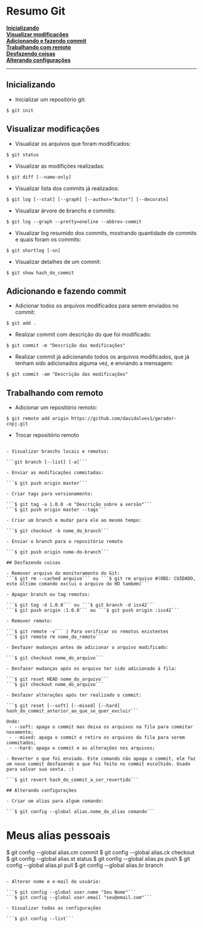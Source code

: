 # Resumo Git

**[Inicializando](#inicializando)**  
**[Visualizar modificações](#visualizar-modifica%C3%A7%C3%B5es)**  
**[Adicionando e fazendo commit](#adicionando-e-fazendo-commit)**  
**[Trabalhando com remoto](#trabalhando-com-remoto)**  
**[Desfazendo coisas](#desfazendo-coisas)**  
**[Alterando configurações](#alterando-configura%C3%A7%C3%B5es)**  

---

## Inicializando

- Inicializar um repositório git:

```$ git init```

## Visualizar modificações

- Visualizar os arquivos que foram modificados:

```$ git status```

- Visualizar as modifições realizadas:

```$ git diff [--name-only]```

- Visualizar lista dos commits já realizados:

```$ git log [--stat] [--graph] [--author="Autor"] [--decorate]```

- Visualizar árvore de branchs e commits:

```$ git log --graph --pretty=oneline --abbrev-commit```

- Visualizar log resumido dos commits, mostrando quantidade de commits e quais foram os commits:

```$ git shortlog [-sn]```

- Visualizar detalhes de um commit:

```$ git show hash_do_commit```

## Adicionando e fazendo commit

- Adicionar todos os arquivos modificados para serem enviados no commit:

```$ git add .```

- Realizar commit com descrição do que foi modificado:

```$ git commit -m "Descrição das modificações"```

- Realizar commit já adicionando todos os arquivos modificados, que já tenham sido adicionados alguma vez, e enviando a mensagem:

```$ git commit -am "Descrição das modificações"```

## Trabalhando com remoto

- Adicionar um repositório remoto:

```$ git remote add origin https://github.com/davidalves1/gerador-cnpj.git```


- Trocar repositório remoto

```$ git remote set-url <url>

- Visualizar branchs locais e remotos:  
 
```git branch [--list] [-a]```

- Enviar as modificações commitadas:

```$ git push origin master```

- Criar tags para versionamento:

```$ git tag -a 1.0.0 -m "Descrição sobre a versão"```  
```$ git push origin master --tags```

- Criar um branch e mudar para ele ao mesmo tempo:

```$ git checkout -b nome_do_branch```

- Enviar o branch para o repositório remoto

```$ git push origin nome-do-branch```

## Desfazendo coisas

- Remover arquivo do monitoramento do Git:  
```$ git rm --cached arquivo``` ou ```$ git rm arquivo #(OBS: CUIDADO, este último comando exclui o arquivo do HD também)```

- Apagar branch ou tag remotos:

```$ git tag -d 1.0.0``` ou ```$ git branch -d iss42```   
```$ git push origin :1.0.0``` ou ```$ git push origin :iss42```

- Remover remoto:

```$ git remote -v``` | Para verificar os remotos existentes  
```$ git remote rm nome_do_remoto```

- Desfazer mudanças antes de adicionar o arquivo modificado:

```$ git checkout nome_do_arquivo```

- Desfazer mudanças após os arquivo ter sido adicionado à fila:

```$ git reset HEAD nome_do_arquivo```  
```$ git checkout nome_do_arquivo```

- Desfazer alterações após ter realizado o commit:

```$ git reset [--soft] [--mixed] [--hard] hash_do_commit_anterior_ao_que_se_quer_excluir```

Onde: 
 - --soft: apaga o commit mas deixa os arquivos na fila para commitar novamente; 
 - --mixed: apaga o commit e retira os arquivos da fila para serem commitados;
 - --hard: apaga o commit e as alterações nos arquivos; 

- Reverter o que foi enviado. Este comando não apaga o commit, ele faz um novo commit desfazendo o que foi feito no commit escolhido. Usado para salvar sua sexta. :)

```$ git revert hash_do_commit_a_ser_revertido```

## Alterando configurações

- Criar um alias para algum comando:

```$ git config --global alias.nome_do_alias comando```

```
# Meus alias pessoais
$ git config --global alias.cm commit
$ git config --global alias.ck checkout
$ git config --global alias.st status
$ git config --global alias.ps push
$ git config --global alias.pl pull
$ git config --global alias.br branch
```

- Alterar nome e e-mail do usuário:

```$ git config --global user.name "Seu Nome"```  
```$ git config --global user.email "seu@email.com"```   

- Visualizar todas as configurações

```$ git config --list```
